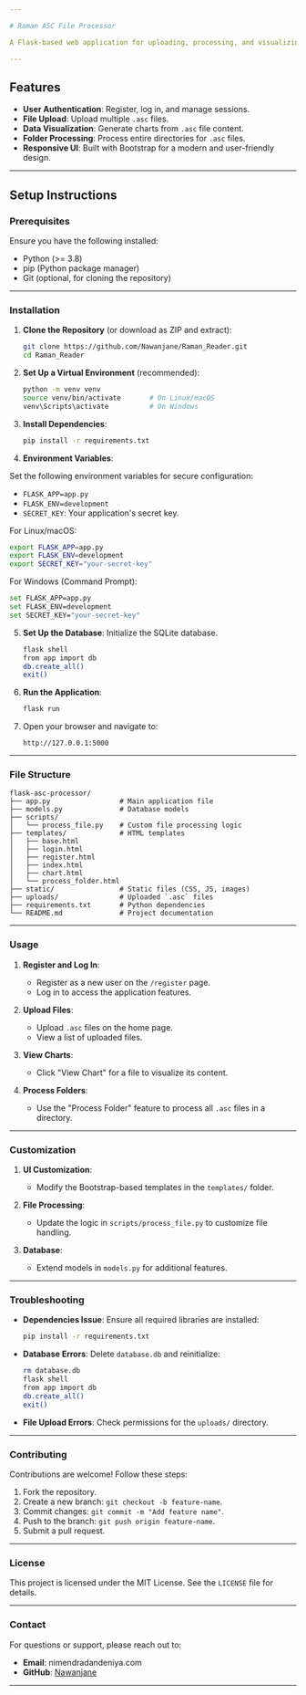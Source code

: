 ```yaml
---

# Raman ASC File Processor

A Flask-based web application for uploading, processing, and visualizing `.asc` files. Users can register, log in, upload files, view charts for processed data, and process entire folders. The application uses Flask, SQLAlchemy, Flask-Login, and Bootstrap for the user interface.

---
```


## Features

- **User Authentication**: Register, log in, and manage sessions.
- **File Upload**: Upload multiple `.asc` files.
- **Data Visualization**: Generate charts from `.asc` file content.
- **Folder Processing**: Process entire directories for `.asc` files.
- **Responsive UI**: Built with Bootstrap for a modern and user-friendly design.

---

## Setup Instructions

### Prerequisites

Ensure you have the following installed:

- Python (>= 3.8)
- pip (Python package manager)
- Git (optional, for cloning the repository)

---

### Installation

1. **Clone the Repository** (or download as ZIP and extract):
   ```bash
   git clone https://github.com/Nawanjane/Raman_Reader.git
   cd Raman_Reader
   ```

2. **Set Up a Virtual Environment** (recommended):
   ```bash
   python -m venv venv
   source venv/bin/activate       # On Linux/macOS
   venv\Scripts\activate          # On Windows
   ```

3. **Install Dependencies**:
   ```bash
   pip install -r requirements.txt
   ```

4. **Environment Variables**:

Set the following environment variables for secure configuration:

- `FLASK_APP=app.py`
- `FLASK_ENV=development`
- `SECRET_KEY`: Your application's secret key.

For Linux/macOS:
```bash
export FLASK_APP=app.py
export FLASK_ENV=development
export SECRET_KEY="your-secret-key"
```

For Windows (Command Prompt):
```bash
set FLASK_APP=app.py
set FLASK_ENV=development
set SECRET_KEY="your-secret-key"
```


5. **Set Up the Database**:
   Initialize the SQLite database.
   ```bash
   flask shell
   from app import db
   db.create_all()
   exit()
   ```

6. **Run the Application**:
   ```bash
   flask run
   ```

7. Open your browser and navigate to:
   ```
   http://127.0.0.1:5000
   ```

---

### File Structure

```plaintext
flask-asc-processor/
├── app.py                 # Main application file
├── models.py              # Database models
├── scripts/
│   └── process_file.py    # Custom file processing logic
├── templates/             # HTML templates
│   ├── base.html
│   ├── login.html
│   ├── register.html
│   ├── index.html
│   ├── chart.html
│   └── process_folder.html
├── static/                # Static files (CSS, JS, images)
├── uploads/               # Uploaded `.asc` files
├── requirements.txt       # Python dependencies
└── README.md              # Project documentation
```

---



### Usage

1. **Register and Log In**:
   - Register as a new user on the `/register` page.
   - Log in to access the application features.

2. **Upload Files**:
   - Upload `.asc` files on the home page.
   - View a list of uploaded files.

3. **View Charts**:
   - Click "View Chart" for a file to visualize its content.

4. **Process Folders**:
   - Use the "Process Folder" feature to process all `.asc` files in a directory.

---

### Customization

1. **UI Customization**:
   - Modify the Bootstrap-based templates in the `templates/` folder.

2. **File Processing**:
   - Update the logic in `scripts/process_file.py` to customize file handling.

3. **Database**:
   - Extend models in `models.py` for additional features.

---

### Troubleshooting

- **Dependencies Issue**:
  Ensure all required libraries are installed:
  ```bash
  pip install -r requirements.txt
  ```

- **Database Errors**:
  Delete `database.db` and reinitialize:
  ```bash
  rm database.db
  flask shell
  from app import db
  db.create_all()
  exit()
  ```

- **File Upload Errors**:
  Check permissions for the `uploads/` directory.

---

### Contributing

Contributions are welcome! Follow these steps:

1. Fork the repository.
2. Create a new branch: `git checkout -b feature-name`.
3. Commit changes: `git commit -m "Add feature name"`.
4. Push to the branch: `git push origin feature-name`.
5. Submit a pull request.

---

### License

This project is licensed under the MIT License. See the `LICENSE` file for details.

---

### Contact

For questions or support, please reach out to:

- **Email**: nimendradandeniya.com
- **GitHub**: [Nawanjane](https://github.com/Nawanjane)

---
